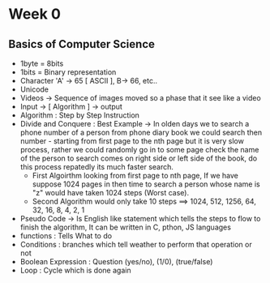 # Week 0

## Basics of Computer Science

- 1byte = 8bits
- 1bits = Binary representation
- Character 'A' -> 65 [ ASCII ], B-> 66, etc..
- Unicode
- Videos -> Sequence of images moved so a phase that it see like a video
- Input -> [ Algorithm ] -> output
- Algorithm : Step by Step Instruction
- Divide and Conquere : Best Example -> In olden days we to search a phone number of a person from phone diary book we could search then number - starting from first page to the nth page but it is very slow process, rather we could randomly go in to some page check the name of the person to search comes on right side or left side of the book, do this process repatedly its much faster search.
  - First Algoirthm looking from first page to nth page, If we have suppose 1024 pages in then time to search a person whose name is "z" would have taken 1024 steps (Worst case).
  - Second Algorithm would only take 10 steps ==> 1024, 512, 1256, 64, 32, 16, 8, 4, 2, 1
- Pseudo Code -> Is English like statement which tells the steps to flow to finish the algorithm, It can be written in C, pthon, JS languages
- functions : Tells What to do
- Conditions : branches which tell weather to perform that operation or not
- Boolean Expression : Question (yes/no), (1/0), (true/false)
- Loop : Cycle which is done again
